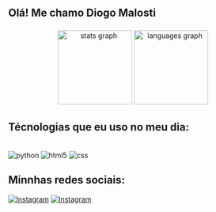 <h2 align="left">Olá! Me chamo Diogo Malosti</h2>

###

<div align="center">
  <img src="https://github-readme-stats.vercel.app/api?username=Dsmalosti&hide_title=false&hide_rank=false&show_icons=true&include_all_commits=true&count_private=true&disable_animations=false&theme=dracula&locale=en&hide_border=false" height="150" alt="stats graph"  />
  <img src="https://github-readme-stats.vercel.app/api/top-langs?username=Dsmalosti&locale=en&hide_title=false&layout=compact&card_width=320&langs_count=5&theme=dracula&hide_border=false" height="150" alt="languages graph"  />
</div>

## Técnologias que eu uso no meu dia:
<div style="display: inline_block"><br/>
  <img align="center" alt="python" src="https://img.shields.io/badge/Python-14354C?style=for-the-badge&logo=python&logoColor=white" />
  <img align="center" alt="html5" src="https://img.shields.io/badge/HTML5-E34F26?style=for-the-badge&logo=html5&logoColor=white" />
  <img align="center" alt="css" src="https://img.shields.io/badge/CSS3-1572B6?style=for-the-badge&logo=css3&logoColor=white" />
</div>

## Minnhas redes sociais:
[![Instagram](https://img.shields.io/badge/LinkedIn-0077B5?style=for-the-badge&logo=linkedin&logoColor=white)](https://www.linkedin.com/in/diogo-malosti-1941971b3?utm_source=share&utm_campaign=share_via&utm_content=profile&utm_medium=ios_app)
[![Instagram](https://img.shields.io/badge/Instagram-E4405F?style=for-the-badge&logo=instagram&logoColor=white)](https://www.instagram.com/diogo_malosti/profilecard/?igsh=a3FtOW44cDM1djU0)


###

<br clear="both">

###
